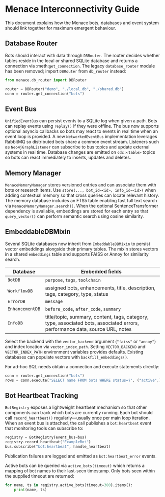 # Menace Interconnectivity Guide

This document explains how the Menace bots, databases and event system should
link together for maximum emergent behaviour.

## Database Router

Bots should interact with data through `DBRouter`. The router decides whether
tables reside in the local or shared SQLite database and returns a connection
via :meth:`get_connection`. The legacy `database_router` module has been
removed; import `DBRouter` from `db_router` instead:

```python
from menace.db_router import DBRouter

router = DBRouter("demo", "./local.db", "./shared.db")
conn = router.get_connection("bots")
```

## Event Bus

`UnifiedEventBus` can persist events to a SQLite log when given a path. Bots can
replay events using `replay()` if they were offline. The bus now supports
optional asyncio callbacks so bots may react to events in real time when an
event loop is provided. A new `NetworkedEventBus` implementation leverages
RabbitMQ so distributed bots share a common event stream. Listeners such as
`Neo4jGraphListener` can subscribe to bus topics and update external systems in
real time.
Database changes are emitted on `cdc:<table>` topics so bots can react
immediately to inserts, updates and deletes.

## Memory Manager

`MenaceMemoryManager` stores versioned entries and can associate them with bots
or research items. Use `store(..., bot_id=<id>, info_id=<id>)` when adding
contextual memory so that cross queries can locate relevant history. The memory
database includes an FTS5 table enabling fast full text search via
`MenaceMemoryManager.search()`. When the optional SentenceTransformer
dependency is available, embeddings are stored for each entry so that
`query_vector()` can perform semantic search using cosine similarity.

## EmbeddableDBMixin

Several SQLite databases now inherit from `EmbeddableDBMixin` to persist
vector embeddings alongside their primary tables.  The mixin stores vectors
in a shared `embeddings` table and supports FAISS or Annoy for similarity
search.

| Database | Embedded fields |
|----------|-----------------|
| `BotDB` | `purpose`, `tags`, `toolchain` |
| `WorkflowDB` | assigned bots, enhancements, title, description, tags, category, type, status |
| `ErrorDB` | `message` |
| `EnhancementDB` | `before_code`, `after_code`, `summary` |
| `InfoDB` | title/topic, summary, content, tags, category, type, associated bots, associated errors, performance data, source URL, notes |

Select the backend with the `vector_backend` argument (`"faiss"` or
`"annoy"`) and index location via `vector_index_path`.  Setting
`VECTOR_BACKEND` and `VECTOR_INDEX_PATH` environment variables provides
defaults.  Existing databases can populate vectors with
`backfill_embeddings()`.

For ad-hoc SQL needs obtain a connection and execute statements directly:

```python
conn = router.get_connection("bots")
rows = conn.execute("SELECT name FROM bots WHERE status=?", ("active",)).fetchall()
```

## Bot Heartbeat Tracking

`BotRegistry` exposes a lightweight heartbeat mechanism so that other
components can track which bots are currently running. Each bot should call
`record_heartbeat()` regularly—usually once per main loop iteration. When an
event bus is attached, the call publishes a `bot:heartbeat` event that
monitoring tools can subscribe to:

```python
registry = BotRegistry(event_bus=bus)
registry.record_heartbeat("ExampleBot")
bus.subscribe("bot:heartbeat", handle_heartbeat)
```

Publication failures are logged and emitted as `bot:heartbeat_error` events.

Active bots can be queried via `active_bots(timeout)` which returns a mapping of
bot names to their last-seen timestamp. Only bots seen within the supplied
timeout are returned:

```python
for name, ts in registry.active_bots(timeout=300).items():
    print(name, ts)
```
